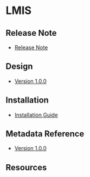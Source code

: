 # LMIS

## Release Note

- [Release Note](#lmis-stk-release-note)

## Design

- [Version 1.0.0](#lmis-stk-design)

## Installation

- [Installation Guide](#lmis-stk-installation)

## Metadata Reference

- [Version 1.0.0]()

## Resources
